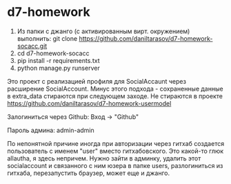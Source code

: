 # d7-homework

1. Из папки с джанго (c активированным вирт. окружением) выполнить: git clone https://github.com/daniltarasov/d7-homework-socacc.git
2. cd d7-homework-socacc
3. pip install -r requirements.txt
4. python manage.py runserver

Это проект с реализацией профиля для SocialAccaunt через расширение SocialAccount.
Минус этого подхода - сохраненные данные в extra_data стираются при следующем заходе.
Не стираются в проекте https://github.com/daniltarasov/d7-homework-usermodel


Залогиниться через Github: Вход -> "Github"

Пароль админа: admin-admin

По непонятной причине иногда при авторизации через гитхаб создается пользователь с именем "user" вместо гитхабовского. 
Это какой-то глюк allautha, я здесь непричем. Нужно зайти в админку, удалить этот socialaccount и связанного с ним юзера в папке users, 
разлогиниться из гитхаба, перезапустить браузер, может еще и джанго.

